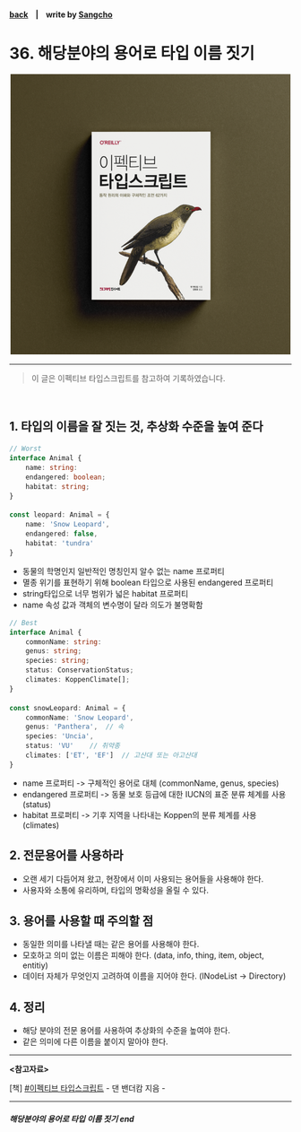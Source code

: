 #### [back](../../../README.md) &nbsp;&nbsp; | &nbsp;&nbsp; write by [Sangcho](sangcho)

# 36. 해당분야의 용어로 타입 이름 짓기

<p align="center" style="width:500px; margin: 0 auto">
    <img src="../../image/main.png">
</p>

---

> 이 글은 이펙티브 타입스크립트를 참고하여 기록하였습니다.

<br>

## 1. 타입의 이름을 잘 짓는 것, 추상화 수준을 높여 준다

```typescript
// Worst
interface Animal {
    name: string:
    endangered: boolean;
    habitat: string;
}

const leopard: Animal = {
    name: 'Snow Leopard',
    endangered: false,
    habitat: 'tundra'
}
```

- 동물의 학명인지 일반적인 명칭인지 알수 없는 name 프로퍼티
- 멸종 위기를 표현하기 위해 boolean 타입으로 사용된 endangered 프로퍼티
- string타입으로 너무 범위가 넓은 habitat 프로퍼티
- name 속성 값과 객체의 변수명이 달라 의도가 불명확함

```typescript
// Best 
interface Animal {
    commonName: string:
    genus: string;
    species: string;
    status: ConservationStatus;
    climates: KoppenClimate[];
}

const snowLeopard: Animal = {
    commonName: 'Snow Leopard',
    genus: 'Panthera',  // 속
    species: 'Uncia',
    status: 'VU'    // 취약종
    climates: ['ET', 'EF']  // 고산대 또는 아고산대
}
```

- name 프로퍼티 -> 구체적인 용어로 대체 (commonName, genus, species)
- endangered 프로퍼티 -> 동물 보호 등급에 대한 IUCN의 표준 분류 체계를 사용 (status)
- habitat 프로퍼티 -> 기후 지역을 나타내는 Koppen의 분류 체계를 사용 (climates)

## 2. 전문용어를 사용하라

- 오랜 세기 다듬어져 왔고, 현장에서 이미 사용되는 용어들을 사용해야 한다.
- 사용자와 소통에 유리하며, 타입의 명확성을 올릴 수 있다.

## 3. 용어를 사용할 때 주의할 점

- 동일한 의미를 나타낼 때는 같은 용어를 사용해야 한다.
- 모호하고 의미 없는 이름은 피해야 한다. (data, info, thing, item, object, entitiy)
- 데이터 자체가 무엇인지 고려하여 이름을 지어야 한다. (INodeList -> Directory)

## 4. 정리

- 해당 분야의 전문 용어를 사용하여 추상화의 수준을 높여야 한다.
- 같은 의미에 다른 이름을 붙이지 말아야 한다.

---

<strong><참고자료></strong>

[책] [#이펙티브 타입스크립트][effective-typescript] - 댄 밴더캄 지음 -

---

##### 해당분야의 용어로 타입 이름 짓기 end

[effective-typescript]: https://www.aladin.co.kr/shop/wproduct.aspx?ItemId=273193135&start=slayer
[sangcho]: https://github.com/SangchoKim
[taeHyen]: https://github.com/rlaxogus0517
[kangHyen]: https://github.com/bebekh1216
[sumin]: https://github.com/ttumzzi